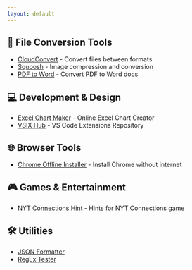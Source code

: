 ```yaml
---
layout: default
---
```


## 🔄 File Conversion Tools
- [CloudConvert](https://cloudconvert.com) - Convert files between formats
- [Squoosh](https://squoosh.app) - Image compression and conversion
- [PDF to Word](https://www.camscanner.com/pdftoword) - Convert PDF to Word docs

## 💻 Development & Design
- [Excel Chart Maker](https://exceltochart.com) - Online Excel Chart Creator
- [VSIX Hub](https://www.vsixhub.com) - VS Code Extensions Repository

## 🌐 Browser Tools
- [Chrome Offline Installer](https://www.google.com/intl/en/chrome/?standalone=1) - Install Chrome without internet

## 🎮 Games & Entertainment
- [NYT Connections Hint](https://nytgamehint.com/connections) - Hints for NYT Connections game

## 🛠️ Utilities
- [JSON Formatter](https://jsonformatter.org)
- [RegEx Tester](https://regex101.com)
